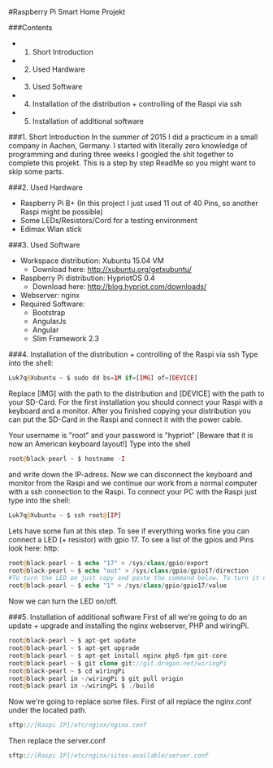 #Raspberry Pi Smart Home Projekt

###Contents
* 1. Short Introduction
* 2. Used Hardware
* 3. Used Software
* 4. Installation of the distribution + controlling of the Raspi via ssh
* 5. Installation of additional software


###1. Short Introduction
In the summer of 2015 I did a practicum in a small company in Aachen, Germany. I started with literally zero knowledge
of programming and during three weeks I googled the shit together to complete this projekt. This is a step by step
ReadMe so you might want to skip some parts.

###2. Used Hardware
* Raspberry Pi B+ (In this project I just used 11 out of 40 Pins, so another Raspi might be possible)
* Some LEDs/Resistors/Cord for a testing environment
* Edimax Wlan stick

###3. Used Software
* Workspace distribution: Xubuntu 15.04 VM
    * Download here: http://xubuntu.org/getxubuntu/
* Raspberry Pi distribution: HypriotOS 0.4
    * Download here: http://blog.hypriot.com/downloads/
* Webserver: nginx
* Required Software:
    * Bootstrap
    * AngularJs
    * Angular
    * Slim Framework 2.3
    
    
###4. Installation of the distribution + controlling of the Raspi via ssh
Type into the shell: 
````php
Luk7q@Xubuntu ~ $ sudo dd bs=1M if=[IMG] of=[DEVICE]
````
Replace [IMG] with the path to the distribution and [DEVICE] with the path to your SD-Card.
For the first installation you should connect your Raspi with a keyboard and a monitor.
After you finished copying your distribution you can put the SD-Card in the Raspi and connect it with the power cable.

Your username is "root" and your password is "hypriot"
[Beware that it is now an American keyboard layout!]
Type into the shell 
````php
root@black-pearl ~ $ hostname -I
````
and write down the IP-adress. Now we can disconnect the keyboard and monitor from
the Raspi and we continue our work from a normal computer with a ssh connection to the Raspi.
To connect your PC with the Raspi just type into the shell: 
````php
Luk7q@Xubuntu ~ $ ssh root@[IP]
````

Lets have some fun at this step. To see if everything works fine you can connect a LED (+ resistor) with gpio 17. To
see a list of the gpios and Pins look here: http:
````php
root@black-pearl ~ $ echo "17" > /sys/class/gpio/export
root@black-pearl ~ $ echo "out" > /sys/class/gpio/gpio17/direction
#To turn the LED on just copy and paste the command below. To turn it off replace "1" with "0"
root@black-pearl ~ $ echo "1" > /sys/class/gpio/gpio17/value
````
Now we can turn the LED on/off.

###5. Installation of additional software
First of all we're going to do an update + upgrade and installing the nginx webserver, PHP and wiringPi.
````php
root@black-pearl ~ $ apt-get update
root@black-pearl ~ $ apt-get upgrade
root@black-pearl ~ $ apt-get install nginx php5-fpm git-core
root@black-pearl ~ $ git clone git://git.drogon.net/wiringPi
root@black-pearl ~ $ cd wiringPi
root@black-pearl in ~/wiringPi $ git pull origin
root@black-pearl in ~/wiringPi $ ./build
````
Now we're going to replace some files. First of all replace the nginx.conf under the located path.
````php
sftp://[Raspi IP]/etc/nginx/nginx.conf
````
Then replace the server.conf
````php
sftp://[Raspi IP]/etc/nginx/sites-available/server.conf
````

